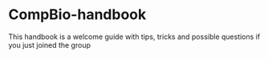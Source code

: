 # CompBio-handbook
This handbook is a welcome guide with tips, tricks and possible questions if you just joined the group
